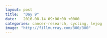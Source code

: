 ```yaml
---
layout: post
title:  "Day 9"
date:   2016-08-14 09:00:00 +0000
categories: cancer-research, cycling, lejog
image: "http://fillmurray.com/300/300"
---
```

